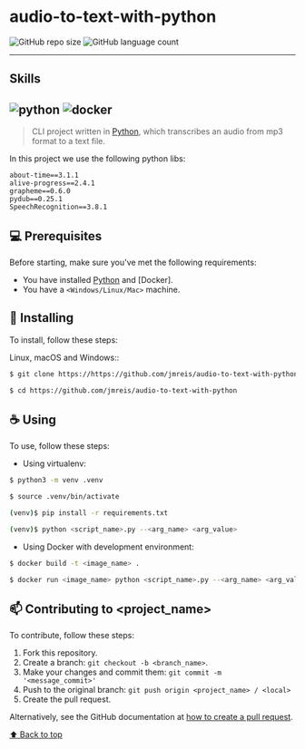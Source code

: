 # audio-to-text-with-python

<!---These are examples. See https://shields.io for others or to customize this shield set. You might want to include dependencies, project status and license information here--->

![GitHub repo size](https://img.shields.io/github/repo-size/jmreis/audio-to-text-with-python?style=for-the-badge) ![GitHub language count ](https://img.shields.io/github/languages/count/jmreis/audio-to-text-with-python?style=for-the-badge) <!--![GitHub forks]( https://img.shields.io/github/forks/iuricode/README-template?style=for-the-badge) ![Bitbucket open issues](https://img.shields.io/bitbucket/issues/iuricode /README-template?style=for-the-badge) ![Bitbucket open pull requests](https://img.shields.io/bitbucket/pr-raw/iuricode/README-template?style=for-the-badge ) -->

---

## Skills
![python](https://img.shields.io/badge/Python-3776AB?style=for-the-badge&logo=python&logoColor=white) ![docker](https://camo.githubusercontent.com/63350538fde994bc287ccd4908809301e157980e6564bf78d2c5cec22c0a5914/68747470733a2f2f696d672e736869656c64732e696f2f62616467652f446f636b65722d3243413545303f7374796c653d666f722d7468652d6261646765266c6f676f3d646f636b6572266c6f676f436f6c6f723d7768697465)
---

> CLI project written in [Python](https://reactjs.org/docs/getting-started.html), which transcribes an audio from mp3 format to a text file.

In this project we use the following python libs:

```
about-time==3.1.1
alive-progress==2.4.1
grapheme==0.6.0
pydub==0.25.1
SpeechRecognition==3.8.1
```
<!--
### Adjustments and improvements

The project is still in development and the next updates will focus on the following tasks:

- [ ] Task 1
- [ ] Task 2
- [ ] Task 3
- [ ] Task 4
- [ ] Task 5
-->
## 💻 Prerequisites

Before starting, make sure you've met the following requirements:
<!---These are example requirements only. Add, duplicate or remove as needed--->
* You have installed [Python](https://reactjs.org/docs/getting-started.html) and [Docker].
* You have a `<Windows/Linux/Mac>` machine.


## 🚀 Installing

To install, follow these steps:

Linux, macOS and Windows::
```bash
$ git clone https://https://github.com/jmreis/audio-to-text-with-python.git

$ cd https://github.com/jmreis/audio-to-text-with-python
```

## ☕ Using

To use, follow these steps:

- Using virtualenv:
```bash
$ python3 -m venv .venv

$ source .venv/bin/activate

(venv)$ pip install -r requirements.txt

(venv)$ python <script_name>.py --<arg_name> <arg_value>
```

- Using Docker with development environment:
```bash
$ docker build -t <image_name> .

$ docker run <image_name> python <script_name>.py --<arg_name> <arg_value>

```

## 📫 Contributing to <project_name>
<!---If your README is long or if you have any specific process or steps you want contributors to follow, consider creating a separate CONTRIBUTING.md file--->
To contribute, follow these steps:

1. Fork this repository.
2. Create a branch: `git checkout -b <branch_name>`.
3. Make your changes and commit them: `git commit -m '<message_commit>'`
4. Push to the original branch: `git push origin <project_name> / <local>`
5. Create the pull request.

Alternatively, see the GitHub documentation at [how to create a pull request](https://help.github.com/en/github/collaborating-with-issues-and-pull-requests/creating-a-pull-request ).


[⬆ Back to top](#audio-to-text-with-python)<br>

